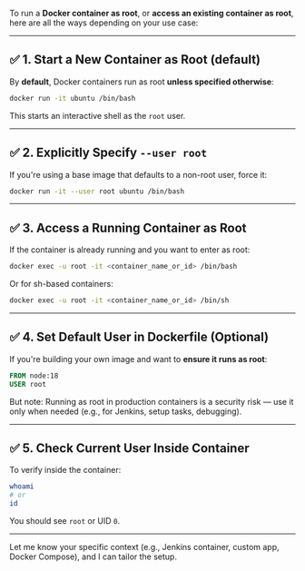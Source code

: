 To run a **Docker container as root**, or **access an existing container as root**, here are all the ways depending on your use case:

---

## ✅ 1. **Start a New Container as Root (default)**

By **default**, Docker containers run as root **unless specified otherwise**:

```bash
docker run -it ubuntu /bin/bash
```

This starts an interactive shell as the `root` user.

---

## ✅ 2. **Explicitly Specify `--user root`**

If you're using a base image that defaults to a non-root user, force it:

```bash
docker run -it --user root ubuntu /bin/bash
```

---

## ✅ 3. **Access a Running Container as Root**

If the container is already running and you want to enter as root:

```bash
docker exec -u root -it <container_name_or_id> /bin/bash
```

Or for sh-based containers:

```bash
docker exec -u root -it <container_name_or_id> /bin/sh
```

---

## ✅ 4. **Set Default User in Dockerfile (Optional)**

If you're building your own image and want to **ensure it runs as root**:

```dockerfile
FROM node:18
USER root
```

But note: Running as root in production containers is a security risk — use it only when needed (e.g., for Jenkins, setup tasks, debugging).

---

## ✅ 5. **Check Current User Inside Container**

To verify inside the container:

```bash
whoami
# or
id
```

You should see `root` or UID `0`.

---

Let me know your specific context (e.g., Jenkins container, custom app, Docker Compose), and I can tailor the setup.